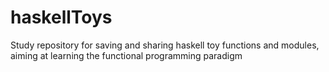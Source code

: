 # haskellToys
Study repository for saving and sharing haskell toy functions and modules, aiming at learning the functional programming paradigm
